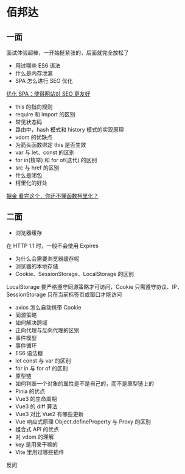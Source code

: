 # 佰邦达

## 一面

面试体验超棒，一开始挺紧张的，后面就完全放松了

- 用过哪些 ES6 语法
- 什么是内存泄漏
- SPA 怎么进行 SEO 优化

[优化 SPA：使得网站对 SEO 更友好](https://cloud.tencent.com/developer/article/2081692)

- this 的指向规则
- require 和 import 的区别
- 常见状态码
- 路由中，hash 模式和 history 模式的实现原理
- vdom 的优缺点
- 为箭头函数绑定 this 是否生效
- var 与 let、const 的区别
- for in(枚举) 和 for of(迭代) 的区别
- src 与 href 的区别
- 什么是闭包
- 柯里化的好处

[掘金 看完这个，你还不懂函数柯里化？](https://juejin.cn/post/6844904105643606030)

## 二面

- 浏览器缓存

在 HTTP 1.1 时，一般不会使用 Expires

- 为什么会需要浏览器缓存呢
- 浏览器的本地存储
- Cookie、SessionStorage、LocalStorage 的区别

LocalStorage 要严格遵守同源策略才可访问，Cookie 只需遵守协议、IP，SessionStorage 只在当前标签页或窗口才能访问

- axios 怎么自动携带 Cookie
- 同源策略
- 如何解决跨域
- 正向代理与反向代理的区别
- 事件模型
- 事件循环
- ES6 语法糖
- let const 与 var 的区别
- for in 与 for of 的区别
- 原型链
- 如何判断一个对象的属性是不是自己的，而不是原型链上的
- Pinia 的优点
- Vue3 的生命周期
- Vue3 的 diff 算法
- Vue3 对比 Vue2 有哪些更新
- Vue 响应式原理 Object.defineProperty 与 Proxy 的区别
- 组合式 API 的优点
- 对 vdom 的理解
- key 是用来干嘛的
- Vite 里用过哪些插件

反问
